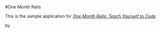 #One Month Rails

This is the sample application for 
[*One Month Rails: Teach Yourself to Code*](http://onemonthrails.com)

by
